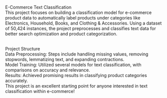 E-Commerce Text Classification<br>
This project focuses on building a classification model for e-commerce product data to automatically label products under categories like Electronics, Household, Books, and Clothing & Accessories. Using a dataset of 50,424 instances, the project preprocesses and classifies text data for better search optimization and product categorization.<br><br>

Project Structure<br>
Data Preprocessing: Steps include handling missing values, removing stopwords, lemmatizing text, and expanding contractions.<br>
Model Training: Utilized several models for text classification, with comparisons on accuracy and relevance.<br>
Results: Achieved promising results in classifying product categories accurately.<br>
This project is an excellent starting point for anyone interested in text classification within e-commerce!<br>
